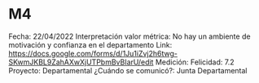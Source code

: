 # M4

Fecha: 22/04/2022
Interpretación valor métrica: No hay un ambiente de motivación y confianza en el departamento
Link: https://docs.google.com/forms/d/1Ju1iZvj2h6twg-SKwmJKBL9ZahAXwXjUTPbmBvBIarU/edit
Medición: Felicidad: 7.2
Proyecto: Departamental
¿Cuándo se comunicó?: Junta Departamental
